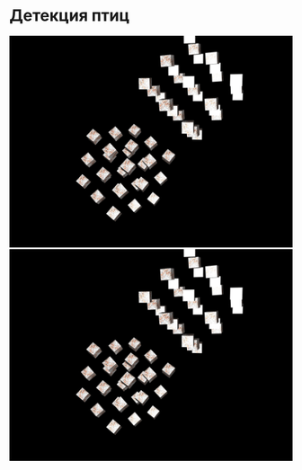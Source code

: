 # Детекция птиц


![3d Cubes](https://github.com/Chularev/courses/blob/main/qt_3d_opengl/lesson_3/result.jpg)
![3d Cubes](https://github.com/Chularev/courses/blob/main/qt_3d_opengl/lesson_3/result.jpg)

